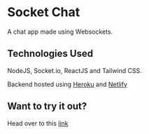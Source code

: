 # Socket Chat

A chat app made using Websockets.

## Technologies Used

NodeJS, Socket.io, ReactJS and Tailwind CSS.

Backend hosted using [Heroku](https://www.heroku.com/) and [Netlify](https://www.netlify.com/)

## Want to try it out?

Head over to this [link](https://socket-chat-react.netlify.app/)